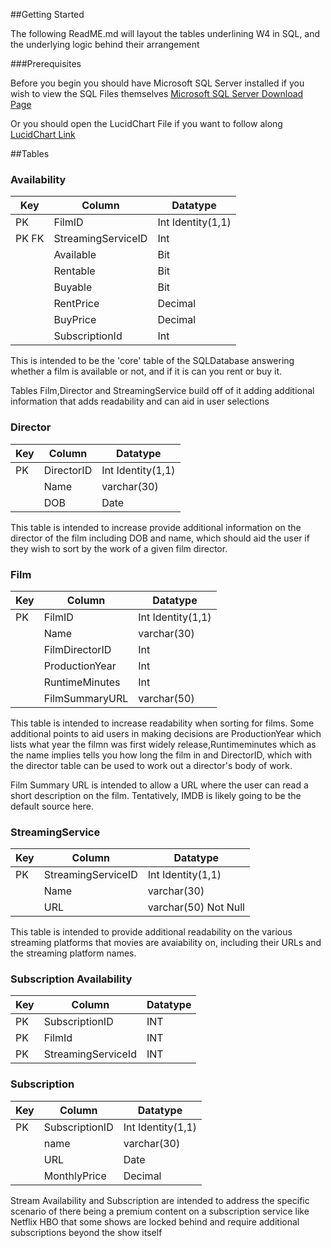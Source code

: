 ##Getting Started

The following ReadME.md will layout the tables underlining W4 in SQL, and the underlying logic behind their arrangement

###Prerequisites

Before you begin you should have Microsoft SQL Server installed if you wish to view the SQL Files themselves
[Microsoft SQL Server Download Page](https://www.microsoft.com/en-us/sql-server/sql-server-downloads)

Or you should open the LucidChart File if you want to follow along
[LucidChart Link](https://lucid.app/lucidchart/invitations/accept/6ceb4112-44d9-4ca3-897a-d2e206c7489a)

##Tables

### Availability

| Key |  Column | Datatype |
| --- | --- | --- |
| PK |  FilmID| Int Identity(1,1) |
| PK FK  | StreamingServiceID |  Int |
|   | Available | Bit  |
|   | Rentable | Bit |
|   |  Buyable | Bit|
|   | RentPrice  |  Decimal |
|   | BuyPrice  |  Decimal |
|   | SubscriptionId  |  Int |

This is intended to be the 'core' table of the SQLDatabase answering whether a film is available or not, and if it is can you rent or buy it.

Tables Film,Director and StreamingService build off of it adding additional information that adds readability and can aid in user selections

### Director

| Key |  Column | Datatype |
| --- | --- | --- |
| PK  |  DirectorID | Int Identity(1,1) |
|   |  Name |  varchar(30) |
|   |  DOB |  Date |

This table is intended to increase provide additional information on the director of the film including DOB and name, which should aid the user if they wish to sort by the work of a given film director.

### Film

| Key |  Column | Datatype |
| --- | --- | --- |
| PK |  FilmID| Int Identity(1,1) |
|   | Name  |  varchar(30) |
|   | FilmDirectorID  | Int  |
|   | ProductionYear  | Int  |
|   |  RuntimeMinutes | Int |
|   | FilmSummaryURL  |  varchar(50) |


This table is intended to increase readability when sorting for films. Some additional points to aid users in making decisions are ProductionYear which lists what year the filmn was first widely release,Runtimeminutes which as the name implies tells you how long the film in and DirectorID, which with the director table can be used to work out a director's body of work.

Film Summary URL is intended to allow a URL where the user can read a short description on the film. Tentatively, IMDB is likely going to be the default source here.

### StreamingService

| Key |  Column | Datatype |
| --- | --- | --- |
| PK   | StreamingServiceID  | Int Identity(1,1) |
|   |  Name |  varchar(30) |
|   | URL  | varchar(50) Not Null  |

This table is intended to provide additional readability on the various streaming platforms that movies are avaiability on, including their URLs and the streaming platform names.
### Subscription Availability
| Key |  Column | Datatype |
| --- | --- | --- |
|  PK |  SubscriptionID |  INT |
|  PK | FilmId  | INT  |
|  PK | StreamingServiceId  |  INT |

### Subscription

| Key |  Column | Datatype |
| --- | --- | --- |
| PK  | SubscriptionID   | Int Identity(1,1) |
|   |  name |  varchar(30) |
|   |  URL |  Date |
|   | MonthlyPrice  | Decimal  |

Stream Availability and Subscription are intended to address the specific scenario of there being a premium content on a subscription service like Netflix HBO that some shows are locked behind and require additional subscriptions beyond the show itself